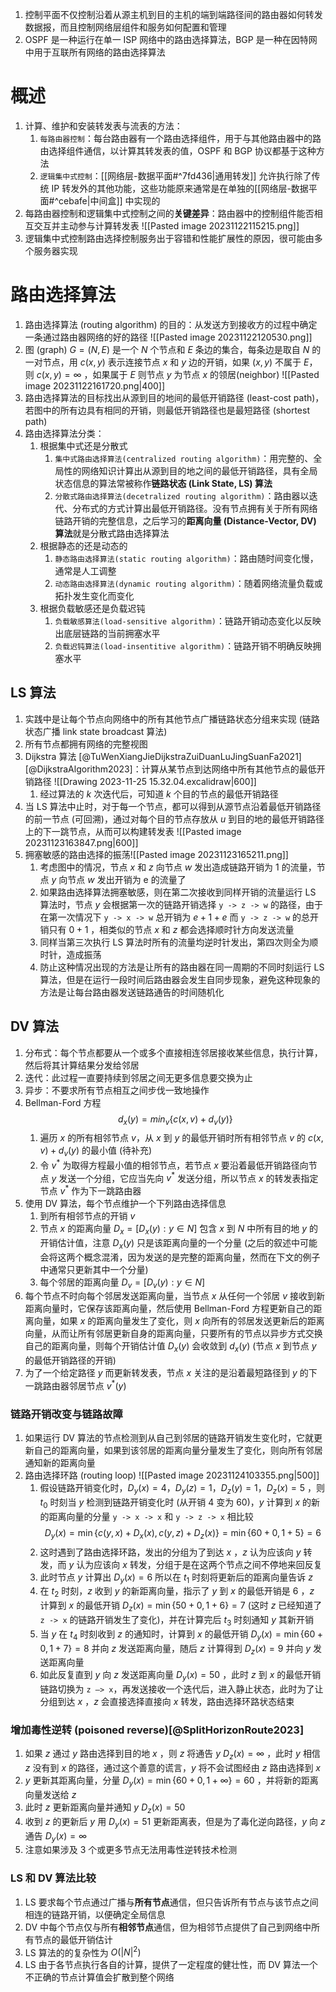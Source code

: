 1. 控制平面不仅控制沿着从源主机到目的主机的端到端路径间的路由器如何转发数据报，而且控制网络层组件和服务如何配置和管理
2. OSPF 是一种运行在单一 ISP 网络中的路由选择算法，BGP 是一种在因特网中用于互联所有网络的路由选择算法
# 概述
1. 计算、维护和安装转发表与流表的方法：
	1. `每路由器控制`：每台路由器有一个路由选择组件，用于与其他路由器中的路由选择组件通信，以计算其转发表的值，OSPF 和 BGP 协议都基于这种方法
	2. `逻辑集中式控制`：[[网络层-数据平面#^7fd436|通用转发]] 允许执行除了传统 IP 转发外的其他功能，这些功能原来通常是在单独的[[网络层-数据平面#^cebafe|中间盒]] 中实现的
2. 每路由器控制和逻辑集中式控制之间的**关键差异**：路由器中的控制组件能否相互交互并主动参与计算转发表 ![[Pasted image 20231122115215.png]]
3. 逻辑集中式控制路由选择控制服务出于容错和性能扩展性的原因，很可能由多个服务器实现
# 路由选择算法
1. 路由选择算法 (routing algorithm) 的目的：从发送方到接收方的过程中确定一条通过路由器网络的好的路径 ![[Pasted image 20231122120530.png]]
2. 图 (graph) $G=(N,E)$ 是一个 $N$ 个节点和 $E$ 条边的集合，每条边是取自 $N$ 的一对节点，用 $c(x,y)$ 表示连接节点 $x$ 和 $y$ 边的开销，如果 $(x,y)$ 不属于 $E$，则 $c(x,y)=\infty$ ，如果属于 $E$ 则节点 $y$ 为节点 $x$ 的领居(neighbor)  ![[Pasted image 20231122161720.png|400]]
3. 路由选择算法的目标找出从源到目的地间的最低开销路径 (least-cost path)，若图中的所有边具有相同的开销，则最低开销路径也是最短路径 (shortest path)
4. 路由选择算法分类：
	1. 根据集中式还是分散式
		1. `集中式路由选择算法(centralized routing algorithm)`：用完整的、全局性的网络知识计算出从源到目的地之间的最低开销路径，具有全局状态信息的算法常被称作**链路状态 (Link State, LS) 算法**
		2. `分散式路由选择算法(decetralized routing algorithm)`：路由器以迭代、分布式的方式计算出最低开销路径。没有节点拥有关于所有网络链路开销的完整信息，之后学习的**距离向量 (Distance-Vector, DV) 算法**就是分散式路由选择算法
	2. 根据静态的还是动态的
		1. `静态路由选择算法(static routing algorithm)`：路由随时间变化慢，通常是人工调整
		2. `动态路由选择算法(dynamic routing algorithm)`：随着网络流量负载或拓扑发生变化而变化
	3. 根据负载敏感还是负载迟钝
		1. `负载敏感算法(load-sensitive algorithm)`：链路开销动态变化以反映出底层链路的当前拥塞水平
		2. `负载迟钝算法(load-insentitive algorithm)`：链路开销不明确反映拥塞水平
## LS 算法
1. 实践中是让每个节点向网络中的所有其他节点广播链路状态分组来实现 (链路状态广播 link state broadcast 算法)
2. 所有节点都拥有网络的完整视图
3. Dijkstra 算法 [@TuWenXiangJieDijkstraZuiDuanLuJingSuanFa2021] [@DijkstraAlgorithm2023]：计算从某节点到达网络中所有其他节点的最低开销路径 ![[Drawing 2023-11-25 15.32.04.excalidraw|600]]
	1. 经过算法的 $k$ 次迭代后，可知道 $k$ 个目的节点的最低开销路径
4. 当 LS 算法中止时，对于每一个节点，都可以得到从源节点沿着最低开销路径的前一节点 (可回溯)，通过对每个目的节点存放从 $u$ 到目的地的最低开销路径上的下一跳节点，从而可以构建转发表 ![[Pasted image 20231123163847.png|600]]
5. 拥塞敏感的路由选择的振荡![[Pasted image 20231123165211.png]]
	1. 考虑图中的情况，节点 $x$ 和 $z$ 向节点 $w$ 发出造成链路开销为 1 的流量，节点 $y$ 向节点 $w$ 发出开销为 e 的流量了
	2. 如果路由选择算法拥塞敏感，则在第二次接收到同样开销的流量运行 LS 算法时，节点 $y$ 会根据第一次的链路开销选择 `y -> z -> w` 的路径，由于在第一次情况下 `y -> x -> w` 总开销为 $e+1+e$ 而 `y -> z -> w` 的总开销只有 $0+1$ ，相类似的节点 $x$ 和 $z$ 都会选择顺时针方向发送流量
	3. 同样当第三次执行 LS 算法时所有的流量均逆时针发出，第四次则全为顺时针，造成振荡
	4. 防止这种情况出现的方法是让所有的路由器在同一周期的不同时刻运行 LS 算法，但是在运行一段时间后路由器会发生自同步现象，避免这种现象的方法是让每台路由器发送链路通告的时间随机化
## DV 算法
1. 分布式：每个节点都要从一个或多个直接相连邻居接收某些信息，执行计算，然后将其计算结果分发给邻居
2. 迭代：此过程一直要持续到邻居之间无更多信息要交换为止
3. 异步：不要求所有节点相互之间步伐一致地操作
4. Bellman-Ford 方程 $$d_x(y)=min_v\{c(x,v)+d_v(y)\}$$
	1. 遍历 $x$ 的所有相邻节点 $v$，从 $x$ 到 $y$ 的最低开销时所有相邻节点 $v$ 的 $c(x, v)+d_v(y)$ 的最小值 (待补充)
	2. 令 $v^{*}$ 为取得方程最小值的相邻节点，若节点 $x$ 要沿着最低开销路径向节点 $y$ 发送一个分组，它应当先向 $v^{*}$ 发送分组，所以节点 $x$ 的转发表指定节点 $v^{*}$ 作为下一跳路由器
5. 使用 DV 算法，每个节点维护一个下列路由选择信息
	1. 到所有相邻节点的开销 $v$ 
	2. 节点 $x$ 的距离向量 $D_x=[D_x(y):y\in N]$ 包含 $x$ 到 $N$ 中所有目的地 $y$ 的开销估计值，注意 $D_x(y)$ 只是该距离向量的一个分量 (之后的叙述中可能会将这两个概念混淆，因为发送的是完整的距离向量，然而在下文的例子中通常只更新其中一个分量)
	3. 每个邻居的距离向量 $D_v=[D_v(y):y\in N]$
6. 每个节点不时向每个邻居发送距离向量，当节点 $x$ 从任何一个邻居 $v$ 接收到新距离向量时，它保存该距离向量，然后使用 Bellman-Ford 方程更新自己的距离向量，如果 $x$ 的距离向量发生了变化，则 $x$ 向所有的邻居发送更新后的距离向量，从而让所有邻居更新自身的距离向量，只要所有的节点以异步方式交换自己的距离向量，则每个开销估计值 $D_x(y)$ 会收敛到 $d_x(y)$ (节点 $x$ 到节点 $y$ 的最低开销路径的开销)
7. 为了一个给定路径 $y$ 而更新转发表，节点 $x$ 关注的是沿着最短路径到 $y$ 的下一跳路由器邻居节点 $v^{*}(y)$ 
### 链路开销改变与链路故障
1. 如果运行 DV 算法的节点检测到从自己到邻居的链路开销发生变化时，它就更新自己的距离向量，如果到该邻居的距离向量分量发生了变化，则向所有邻居通知新的距离向量
2. 路由选择环路 (routing loop) ![[Pasted image 20231124103355.png|500]]
	1. 假设链路开销变化时，$D_y(x)=4$，$D_y(z)=1$，$D_z(y)=1$，$D_z(x)=5$ ，则 $t_0$ 时刻当 $y$ 检测到链路开销变化时 (从开销 4 变为 60)，$y$ 计算到 $x$ 的新的距离向量的分量 `y -> x -> x` 和 `y -> z -> x` 相比较 $$D_y(x)=\min\{c(y,x)+D_x(x),c(y,z)+D_z(x)\}=\min\{60+0,1+5\}=6$$
	2. 这时遇到了路由选择环路，发出的分组为了到达 $x$ ，$z$ 认为应该向 $y$ 转发，而 $y$ 认为应该向 $x$ 转发，分组于是在这两个节点之间不停地来回反复
	3. 此时节点 $y$ 计算出 $D_y(x)=6$ 所以在 $t_1$ 时刻将更新后的距离向量告诉 $z$
	4. 在 $t_2$ 时刻，$z$ 收到 $y$ 的新距离向量，指示了 $y$ 到 $x$ 的最低开销是 6 ，$z$ 计算到 $x$ 的最低开销 $D_z(x)=\min\{50+0,1+6\}=7$ (这时 $z$ 已经知道了 `z -> x` 的链路开销发生了变化)，并在计算完后 $t_3$ 时刻通知 $y$ 其新开销
	5. 当 $y$ 在 $t_4$ 时刻收到 $z$ 的通知时，计算到 $x$ 的最低开销 $D_y(x)=\min\{60+0,1+7\}=8$ 并向 $z$ 发送距离向量，随后 $z$ 计算得到 $D_z(x)=9$ 并向 $y$ 发送距离向量
	6. 如此反复直到 $y$ 向 $z$ 发送距离向量 $D_y(x)=50$ ，此时 $z$ 到 $x$ 的最低开销链路切换为 `z —> x`，再发送接收一个迭代后，进入静止状态，此时为了让分组到达 $x$ ，$z$ 会直接选择直接向 $x$ 转发，路由选择环路状态结束
### 增加毒性逆转 (poisoned reverse)[@SplitHorizonRoute2023]
1. 如果 $z$ 通过 $y$ 路由选择到目的地 $x$ ，则 $z$ 将通告 $y$ $D_z(x)=\infty$  ，此时 $y$ 相信 $z$ 没有到 $x$ 的路径，通过这个善意的谎言，$y$ 将不会试图经由 $z$ 路由选择到 $x$ 
2. $y$ 更新其距离向量，分量 $D_y(x)=\min\{60+0,1+\infty\}=60$ ，并将新的距离向量发送给 $z$ 
3. 此时 $z$ 更新距离向量并通知 $y$  $D_z(x)=50$
4. 收到 $z$ 的更新后 $y$ 用 $D_y(x)=51$ 更新距离表，但是为了毒化逆向路径，$y$ 向 $z$ 通告 $D_y(x)=\infty$
5. 注意如果涉及 3 个或更多节点无法用毒性逆转技术检测
### LS 和 DV 算法比较
1. LS 要求每个节点通过广播与**所有节点**通信，但只告诉所有节点与该节点之间相连的链路开销，以便确定全局信息
2. DV 中每个节点仅与所有**相邻节点**通信，但为相邻节点提供了自己到网络中所有节点的最低开销估计
3. LS 算法的的复杂性为 $O(|N|^2)$
4. LS 由于各节点执行各自的计算，提供了一定程度的健壮性，而 DV 算法一个不正确的节点计算值会扩散到整个网络